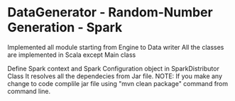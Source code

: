 # DataGenerator - Random-Number Generation - Spark
Implemented all module starting from Engine to Data writer
All the classes are implemented in Scala except Main class

Define Spark context and Spark Configuration object in SparkDistributor Class
It resolves all the dependecies from Jar file.
NOTE: If you make any change to code complile jar file using 
"mvn clean package" command from command line. 
